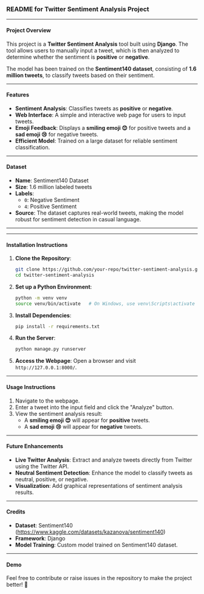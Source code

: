 ### README for Twitter Sentiment Analysis Project

---

#### Project Overview
This project is a **Twitter Sentiment Analysis** tool built using **Django**. The tool allows users to manually input a tweet, which is then analyzed to determine whether the sentiment is **positive** or **negative**. 

The model has been trained on the **Sentiment140 dataset**, consisting of **1.6 million tweets**, to classify tweets based on their sentiment.

---

#### Features
- **Sentiment Analysis**: Classifies tweets as **positive** or **negative**.
- **Web Interface**: A simple and interactive web page for users to input tweets.
- **Emoji Feedback**: Displays a **smiling emoji 😊** for positive tweets and a **sad emoji 😢** for negative tweets.
- **Efficient Model**: Trained on a large dataset for reliable sentiment classification.

---

#### Dataset
- **Name**: Sentiment140 Dataset
- **Size**: 1.6 million labeled tweets
- **Labels**: 
  - `0`: Negative Sentiment
  - `4`: Positive Sentiment
- **Source**: The dataset captures real-world tweets, making the model robust for sentiment detection in casual language.

---


---

#### Installation Instructions
1. **Clone the Repository**:
   ```bash
   git clone https://github.com/your-repo/twitter-sentiment-analysis.git
   cd twitter-sentiment-analysis
   ```

2. **Set up a Python Environment**:
   ```bash
   python -m venv venv
   source venv/bin/activate   # On Windows, use venv\Scripts\activate
   ```

3. **Install Dependencies**:
   ```bash
   pip install -r requirements.txt
   ```

4. **Run the Server**:
   ```bash
   python manage.py runserver
   ```

5. **Access the Webpage**:
   Open a browser and visit `http://127.0.0.1:8000/`.

---

#### Usage Instructions
1. Navigate to the webpage.
2. Enter a tweet into the input field and click the "Analyze" button.
3. View the sentiment analysis result:
   - A **smiling emoji 😊** will appear for **positive** tweets.
   - A **sad emoji 😢** will appear for **negative** tweets.

---

#### Future Enhancements
- **Live Twitter Analysis**: Extract and analyze tweets directly from Twitter using the Twitter API.
- **Neutral Sentiment Detection**: Enhance the model to classify tweets as neutral, positive, or negative.
- **Visualization**: Add graphical representations of sentiment analysis results.

---

#### Credits
- **Dataset**: Sentiment140 (https://www.kaggle.com/datasets/kazanova/sentiment140)
- **Framework**: Django
- **Model Training**: Custom model trained on Sentiment140 dataset.

---
#### Demo


Feel free to contribute or raise issues in the repository to make the project better! 🚀
